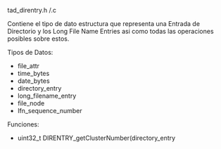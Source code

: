 tad\_direntry.h /.c

Contiene el tipo de dato estructura que representa una Entrada de Directorio y los Long File Name Entries asi como todas las operaciones posibles sobre estos.

Tipos de Datos:

- file\_attr
- time\_bytes
- date\_bytes
- directory\_entry
- long\_filename\_entry
- file\_node
- lfn\_sequence\_number

Funciones:

- uint32\_t DIRENTRY\_getClusterNumber(directory\_entry 
